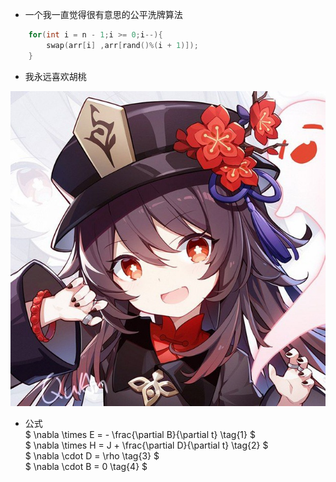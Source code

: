- 一个我一直觉得很有意思的公平洗牌算法

```c++
    for(int i = n - 1;i >= 0;i--){
        swap(arr[i] ,arr[rand()%(i + 1)]);
    }
```

- 我永远喜欢胡桃  

![hutao](https://github.com/Melmaphother/OSH-2023-labs/blob/main/lab0/src/hutao.jpg)

- 公式  
$
    \nabla \times E = - \frac{\partial B}{\partial t}  \tag{1}
$  
$
    \nabla \times H = J + \frac{\partial D}{\partial t}   \tag{2}
$  
$
    \nabla \cdot D = \rho  \tag{3}
$  
$
    \nabla \cdot B = 0   \tag{4}
$

